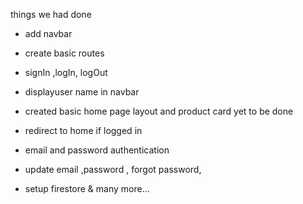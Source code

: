 things we had done

-  add navbar
-  create basic routes
-  signIn ,logIn, logOut
-  displayuser name in navbar
- created basic home page layout and product card
yet to be done

- redirect to home if logged in
- email and password authentication
- update email ,password , forgot password,
- setup firestore
  & many more...
